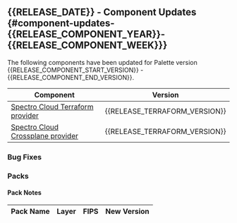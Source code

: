## {{RELEASE_DATE}} - Component Updates {#component-updates-{{RELEASE_COMPONENT_YEAR}}-{{RELEASE_COMPONENT_WEEK}}}

The following components have been updated for Palette version {{RELEASE_COMPONENT_START_VERSION}} - {{RELEASE_COMPONENT_END_VERSION}}.

| Component | Version |
|-------------------------------------------------------------------------------------------------------------------------| -------|
| [Spectro Cloud Terraform provider](https://registry.terraform.io/providers/spectrocloud/spectrocloud/latest/docs) | {{RELEASE_TERRAFORM_VERSION}} |
| [Spectro Cloud Crossplane provider](https://marketplace.upbound.io/providers/crossplane-contrib/provider-palette) | {{RELEASE_TERRAFORM_VERSION}}|

### Bug Fixes

### Packs

#### Pack Notes

| Pack Name | Layer | FIPS | New Version |
| --------- | ----- | ---- | ----------- |
